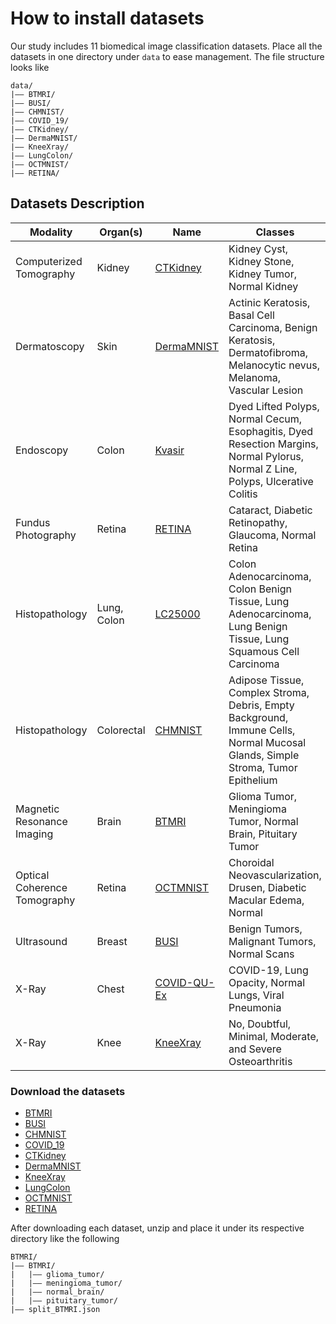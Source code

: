 # How to install datasets

Our study includes 11 biomedical image classification datasets. Place all the datasets in one directory under `data` to ease management. The file structure looks like

```
data/
|–– BTMRI/
|–– BUSI/
|–– CHMNIST/
|–– COVID_19/
|–– CTKidney/
|–– DermaMNIST/
|–– KneeXray/
|–– LungColon/
|–– OCTMNIST/
|–– RETINA/
```

## Datasets Description
| **Modality**                  | **Organ(s)**                                   | **Name**                  | **Classes**                                                                                                                                                                                                 | **# train/val/test**    |
|-------------------------------|-----------------------------------------------|---------------------------|-----------------------------------------------------------------------------------------------------------------------------------------------------------------------------------------------------------|-------------------------|
| Computerized Tomography       | Kidney                                        | [CTKidney](https://www.kaggle.com/datasets/nazmul0087/ct-kidney-dataset-normal-cyst-tumor-and-stone)              | Kidney Cyst, Kidney Stone, Kidney Tumor, Normal Kidney                                                                                                                                                   | 6221/2487/3738          |
| Dermatoscopy                  | Skin                                          | [DermaMNIST](https://medmnist.com/)        | Actinic Keratosis, Basal Cell Carcinoma, Benign Keratosis, Dermatofibroma, Melanocytic nevus, Melanoma, Vascular Lesion                                                                                   | 7007/1003/2005          |
| Endoscopy                     | Colon                                         | [Kvasir](https://www.kaggle.com/datasets/abdallahwagih/kvasir-dataset-for-classification-and-segmentation)               | Dyed Lifted Polyps, Normal Cecum, Esophagitis, Dyed Resection Margins, Normal Pylorus, Normal Z Line, Polyps, Ulcerative Colitis                                                                         | 2000/800/1200           |
| Fundus Photography            | Retina                                        | [RETINA](https://www.kaggle.com/datasets/gunavenkatdoddi/eye-diseases-classification)             | Cataract, Diabetic Retinopathy, Glaucoma, Normal Retina                                                                                                                                                  | 2108/841/1268           |
| Histopathology                | Lung, Colon                                   | [LC25000](https://www.kaggle.com/datasets/andrewmvd/lung-and-colon-cancer-histopathological-images)              | Colon Adenocarcinoma, Colon Benign Tissue, Lung Adenocarcinoma, Lung Benign Tissue, Lung Squamous Cell Carcinoma                                                                                        | 12500/5000/7500         |
|        Histopathology                       | Colorectal                                    | [CHMNIST](https://www.kaggle.com/datasets/kmader/colorectal-histology-mnist)             | Adipose Tissue, Complex Stroma, Debris, Empty Background, Immune Cells, Normal Mucosal Glands, Simple Stroma, Tumor Epithelium                                                                           | 2496/1000/1504          |
| Magnetic Resonance Imaging    | Brain                                         | [BTMRI](https://www.kaggle.com/datasets/masoudnickparvar/brain-tumor-mri-dataset)             | Glioma Tumor, Meningioma Tumor, Normal Brain, Pituitary Tumor                                                                                                                                            | 2854/1141/1717          |
| Optical Coherence Tomography  | Retina                                        | [OCTMNIST](https://medmnist.com/)           | Choroidal Neovascularization, Drusen, Diabetic Macular Edema, Normal                                                                                                                                    | 97477/10832/1000        |
| Ultrasound                    | Breast                                        | [BUSI](https://www.kaggle.com/datasets/aryashah2k/breast-ultrasound-images-dataset)               | Benign Tumors, Malignant Tumors, Normal Scans                                                                                                                                                            | 389/155/236             |
| X-Ray                         | Chest                                         | [COVID-QU-Ex](https://www.kaggle.com/datasets/tawsifurrahman/covid19-radiography-database)        | COVID-19, Lung Opacity, Normal Lungs, Viral Pneumonia                                                                                                                                                    | 10582/4232/6351         |
|        X-Ray                       | Knee                                          | [KneeXray](https://www.kaggle.com/datasets/shashwatwork/knee-osteoarthritis-dataset-with-severity)           | No, Doubtful, Minimal, Moderate, and Severe Osteoarthritis                                                                                                                                              | 5778/826/1656           |

### Download the datasets
- [BTMRI](https://drive.google.com/file/d/1_lJLZRUmczqZqoN-dNqkAzGzmi4ONoU5/view?usp=sharing)
- [BUSI](https://drive.google.com/file/d/1hB5M7wcAUTV9EtiYrijACoQ36R6VmQaa/view?usp=sharing)
- [CHMNIST](https://drive.google.com/file/d/1tyQiYQmqAGNaY4SCK_8U5vEbbaa1AD-g/view?usp=sharing)
- [COVID_19](https://drive.google.com/file/d/1zMLN5q5e_tmH-deSZQiY4Xq0M1EqCrML/view?usp=sharing)
- [CTKidney](https://drive.google.com/file/d/1PBZ299k--mZL8JU7nhC1Wy8yEmlqmVDh/view?usp=sharing)
- [DermaMNIST](https://drive.google.com/file/d/1Jxd1-DWljunRDZ8fY80dl5zUMefriQXt/view?usp=sharing)
- [KneeXray](https://drive.google.com/file/d/1DBVraYJmxy2UcQ_nGLYvTB2reITOm453/view?usp=sharing)
- [LungColon](https://drive.google.com/file/d/1YIu5fqMXgyemisiL1L1HCvES2nVpCtun/view?usp=sharing)
- [OCTMNIST](https://drive.google.com/file/d/1mYZNWxbPxnnVvcwHQYybA8gdMzQAoOem/view?usp=sharing)
- [RETINA](https://drive.google.com/file/d/18U-Gc22h5QryomNNzY4r4Qfrq52yf5EO/view?usp=sharing)

After downloading each dataset, unzip and place it under its respective directory like the following

```
BTMRI/
|–– BTMRI/
|   |–– glioma_tumor/
|   |–– meningioma_tumor/
|   |–– normal_brain/
|   |–– pituitary_tumor/
|–– split_BTMRI.json
```
